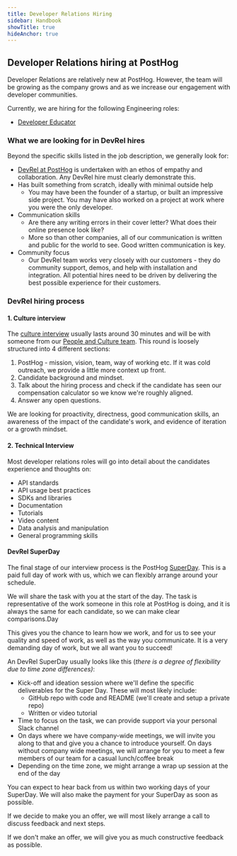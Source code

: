 ```yaml
---
title: Developer Relations Hiring
sidebar: Handbook
showTitle: true
hideAnchor: true
---
```


## Developer Relations hiring at PostHog

Developer Relations are relatively new at PostHog. However, the team will be growing as the company grows and as we increase our engagement with developer communities.

Currently, we are hiring for the following Engineering roles:

*   [Developer Educator](https://apply.workable.com/posthog/j/F928106DB5/)

### What we are looking for in DevRel hires

Beyond the specific skills listed in the job description, we generally look for: 

*   [DevRel at PostHog](https://posthog.com/handbook/growth/developer-relations) is undertaken with an ethos of empathy and collaboration. Any DevRel hire must clearly demonstrate this.
*   Has built something from scratch, ideally with minimal outside help
    *   You may have been the founder of a startup, or built an impressive side project. You may have also worked on a project at work where you were the only developer. 
*   Communication skills
    *   Are there any writing errors in their cover letter? What does their online presence look like?
    *   More so than other companies, all of our communication is written and public for the world to see. Good written communication is key.
*   Community focus
    *   Our DevRel team works very closely with our customers - they do community support, demos, and help with installation and integration. All potential hires need to be driven by delivering the best possible experience for their customers. 

### DevRel hiring process 

#### 1. Culture interview 

The [culture interview](https://posthog.com/handbook/people/hiring-process#interview-1---culture-with-eltje) usually lasts around 30 minutes and will be with someone from our [People and Culture team](https://posthog.com/handbook/people/team-structure/people). This round is loosely structured into 4 different sections:

1. PostHog - mission, vision, team, way of working etc. If it was cold outreach, we provide a little more context up front.
2. Candidate background and mindset.
3. Talk about the hiring process and check if the candidate has seen our compensation calculator so we know we're roughly aligned.
4. Answer any open questions.

We are looking for proactivity, directness, good communication skills, an awareness of the impact of the candidate's work, and evidence of iteration or a growth mindset. 


#### 2. Technical Interview

Most developer relations roles will go into detail about the candidates experience and thoughts on:

- API standards
- API usage best practices
- SDKs and libraries
- Documentation
- Tutorials
- Video content
- Data analysis and manipulation
- General programming skills

#### DevRel SuperDay

The final stage of our interview process is the PostHog [SuperDay](https://posthog.com/handbook/people/hiring-process#posthog-superday). This is a paid full day of work with us, which we can flexibly arrange around your schedule. 

We will share the task with you at the start of the day. The task is representative of the work someone in this role at PostHog is doing, and it is always the same for each candidate, so we can make clear comparisons.Day
 

This gives you the chance to learn how we work, and for us to see your quality and speed of work, as well as the way you communicate. It is a very demanding day of work, but we all want you to succeed! 

An DevRel SuperDay usually looks like this (_there is a degree of flexibility due to time zone differences)_:

*   Kick-off and ideation session where we'll define the specific deliverables for the Super Day. These will most likely include:
    * GitHub repo with code and README (we'll create and setup a private repo)
    * Written or video tutorial
*   Time to focus on the task, we can provide support via your personal Slack channel
*   On days where we have company-wide meetings, we will invite you along to that and give you a chance to introduce yourself. On days without company wide meetings, we will arrange for you to meet a few members of our team for a casual lunch/coffee break
*   Depending on the time zone, we might arrange a wrap up session at the end of the day

You can expect to hear back from us within two working days of your SuperDay. We will also make the payment for your SuperDay as soon as possible. 

If we decide to make you an offer, we will most likely arrange a call to discuss feedback and next steps.

If we don't make an offer, we will give you as much constructive feedback as possible. 
